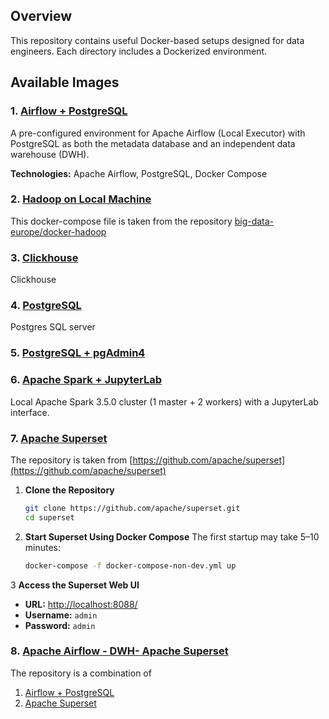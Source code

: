 ## Overview
This repository contains useful Docker-based setups designed for data engineers. Each directory includes a Dockerized environment.

## Available Images
### 1. [Airflow + PostgreSQL](./airflow-postgres/README.md)
A pre-configured environment for Apache Airflow (Local Executor) with PostgreSQL as both the metadata database and an independent data warehouse (DWH).

**Technologies:** Apache Airflow, PostgreSQL, Docker Compose

### 2. [Hadoop on Local Machine](./docker-hadoop/README.md) 
This docker-compose file is taken from the repository [big-data-europe/docker-hadoop](https://github.com/big-data-europe/docker-hadoop)

### 3. [Clickhouse](./clickhouse/README.md)
Clickhouse

### 4. [PostgreSQL](./postgres/README.md)
Postgres SQL server 

### 5. [PostgreSQL + pgAdmin4](./postgres-pgadmin/README.md)

### 6. [Apache Spark + JupyterLab](./spark-jupyter/README.md)
Local Apache Spark 3.5.0 cluster (1 master + 2 workers) with a JupyterLab interface.

### 7. [Apache Superset](./superset/README.md)
The repository is taken from [https://github.com/apache/superset](https://github.com/apache/superset)

1.  **Clone the Repository**
    ```bash
    git clone https://github.com/apache/superset.git
    cd superset
    ```

2. **Start Superset Using Docker Compose**
The first startup may take 5–10 minutes:
    ```bash
    docker-compose -f docker-compose-non-dev.yml up
    ```

3 **Access the Superset Web UI**
- **URL:** [http://localhost:8088/](http://localhost:8088/)
- **Username:** `admin`
- **Password:** `admin`

### 8. [Apache Airflow - DWH- Apache Superset](./airflow-postgres-superset/README.md)
The repository is a combination of
1. [Airflow + PostgreSQL](./airflow-postgres/README.md)
7. [Apache Superset](./superset/README.md)
